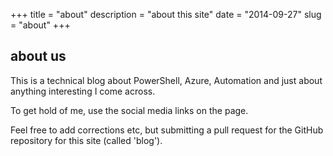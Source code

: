+++
title = "about"
description = "about this site"
date = "2014-09-27"
slug = "about"
+++

## about us

This is a technical blog about PowerShell, Azure, Automation and just about anything interesting I come across.

To get hold of me, use the social media links on the page.

Feel free to add corrections etc, but submitting a pull request for the GitHub repository for this site (called 'blog').